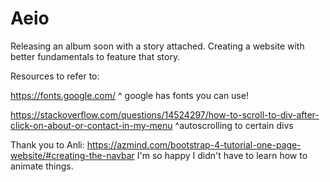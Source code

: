 # Aeio


Releasing an album soon with a story attached. Creating a website with better fundamentals to feature that story.

Resources to refer to:

https://fonts.google.com/
^ google has fonts you can use!

https://stackoverflow.com/questions/14524297/how-to-scroll-to-div-after-click-on-about-or-contact-in-my-menu
^autoscrolling to certain divs


Thank you to Anli: https://azmind.com/bootstrap-4-tutorial-one-page-website/#creating-the-navbar
I'm so happy I didn't have to learn how to animate things.
